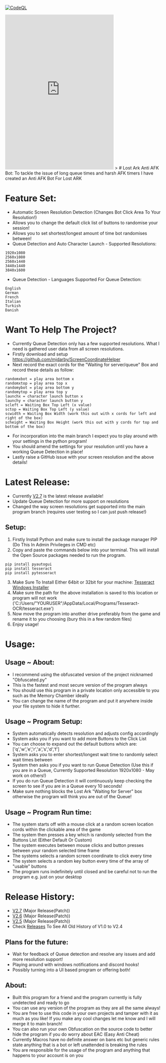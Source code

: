 [![CodeQL](https://github.com/InfamyStudio/lostArkAntiAFKBot/actions/workflows/codeql-analysis.yml/badge.svg)](https://github.com/InfamyStudio/lostArkAntiAFKBot/actions/workflows/codeql-analysis.yml)
<div>
    <iframe src="https://discord.com/widget?id=967250293190434907&theme=dark" 
        width="350" 
        height="500" 
        allowtransparency="true" 
        frameborder="0" 
        sandbox="allow-popups allow-popups-to-escape-sandbox allow-same-origin allow-scripts">
    </iframe>
</div<iframe src="https://discord.com/widget?id=967250293190434907&theme=dark" width="350" height="500" allowtransparency="true" frameborder="0" sandbox="allow-popups allow-popups-to-escape-sandbox allow-same-origin allow-scripts"></iframe>>
# Lost Ark Anti AFK Bot:
To tackle the issue of long queue times and harsh AFK timers I have created an Anti AFK Bot For Lost ARK

# Feature Set:
- Automatic Screen Resolution Detection (Changes Bot Click Area To Your Resolution!)
- Allows you to change the default click list of buttons to randomise your session!
- Allows you to set shortest/longest amount of time bot randomises between!
- Queue Detection and Auto Character Launch - Supported Resolutions:
```
1920x1080
2560x1080
2560x1440
3440x1440
3840x1600
```
- Queue Detection - Languages Supported For Queue Detection: 
```
English
German
French
Italian
Turkish
Danish
```

# Want To Help The Project?
- Currently Queue Detection only has a few supported resolutions. What I need is gathered user data from all screen resolutions.
- Firstly download and setup https://github.com/mjdarby/ScreenCoordinateHelper
- Next record the exact cords for the "Waiting for server/queue" Box and record these details as follow:
```
randomxbot = play area bottom x
randomxtop = play area top x
randomybot = play area bottom y
randomytop = play area top y
launchx = character launch button x
launchy = character launch button y
scleft = Waiting Box Top Left (x value)
sctop = Waiting Box Top Left (y value)
scwidth = Waiting Box Width (work this out with x cords for left and right of the box)
scheight = Waiting Box Height (work this out with y cords for top and bottom of the box)
```
- For incorporation into the main branch I expect you to play around with your settings in the python program!
- You should amend the settings for your resolution until you have a working Queue Detection in place!
- Lastly raise a GitHub issue with your screen resolution and the above details!

# Latest Release:
- Currently [V2.7](https://github.com/InfamyStudio/lostArkAntiAFKBot/releases/tag/V2.7) is the latest release available!
- Update Queue Detection for more support on resolutions
- Changed the way screen resolutions get supported into the main program branch (requires user testing so I can just push release!)

## Setup:
1) Firstly Install Python and make sure to install the package manager PIP (Do This In Admin Privileges in CMD etc)
2) Copy and paste the commands below into your terminal. This will install the Open Source packages needed to run the program.
```
pip install pyautogui
pip install tesseract
pip install pytesseract
```
3) Make Sure To Install Either 64bit or 32bit for your machine: [Tesseract Windows Installer](https://github.com/UB-Mannheim/tesseract/wiki)
4) Make sure the path for the above installation is saved to this location or program will not work ('C:/Users/"YOURUSER"/AppData/Local/Programs/Tesseract-OCR/tesseract.exe')
5) Now move the program into another drive preferably from the game and rename it to you choosing (bury this in a few random files)
6) Enjoy usage!

# Usage:
## Usage ~ About:
- I recommend using the obfuscated version of the project nicknamed "Obfuscated.py"
- This is the fastest and most secure version of the program always
- You should use this program in a private location only accessible to you such as the Memory Chamber ideally
- You can change the name of the program and put it anywhere inside your file system to hide it further.
## Usage ~ Program Setup:
- System automatically detects resolution and adjusts config accordingly
- System asks you if you want to add more Buttons to the Click List
- You can choose to expand out the default buttons which are: ['q','w','e','r','a','s','d','f']
- System asks you to enter shortest/longest wait time to randomly select wait times between
- System then asks you if you want to run Queue Detection (Use this if you are in a Queue, Currently Supported Resolution 1920x1080 - May work on others!)
- If you do run Queue Detection it will continuously keep checking the screen to see if you are in a Queue every 10 seconds!
- Make sure nothing blocks the Lost Ark "Waiting for Server" box otherwise the program will think you are out of the Queue!
## Usage ~ Program Run time:
- The system starts off with a mouse click at a random screen location cords within the clickable area of the game
- The system then presses a key which is randomly selected from the Buttons List (Either Default Or Custom)
- The system executes between mouse clicks and button presses between your random selected time frame
- The systems selects a random screen coordinate to click every time
- The system selects a random key button every time of the array of "usable" buttons
- The program runs indefinitely until closed and be careful not to run the program e.g. just on your desktop

# Release History:
- [V2.7](https://github.com/InfamyStudio/lostArkAntiAFKBot/releases/tag/V2.7) (Major Release(Patch))
- [V2.6](https://github.com/InfamyStudio/lostArkAntiAFKBot/releases/tag/V2.6) (Major Release(Patch))
- [V2.5](https://github.com/InfamyStudio/lostArkAntiAFKBot/releases/tag/V2.5) (Major Release(Patch))
- Check [Releases](https://github.com/InfamyStudio/lostArkAntiAFKBot/releases) To See All Old History of V1.0 to V2.4

## Plans for the future:
- Wait for feedback of Queue detection and resolve any issues and add more resolution support!
- Playing around with windows notifications and discord hooks!
- Possibly turning into a UI based program or offering both!

## About:
- Built this program for a friend and the program currently is fully undetected and ready to go
- You can use any version of the program as they are all the same always!
- You are free to use this code in your own projects and tamper with it as much as you like! If you make any cool changes let me know and I will merge it to main branch!
- You can also run your own Obfuscation on the source code to better hide the program if you do worry about EAC (Easy Anti Cheat)
- Currently Macros have no definite answer on bans etc but generic rules state anything that is a bot or left unattended is breaking the rules
- You are responsible for the usage of the program and anything that happens to your account is on you

